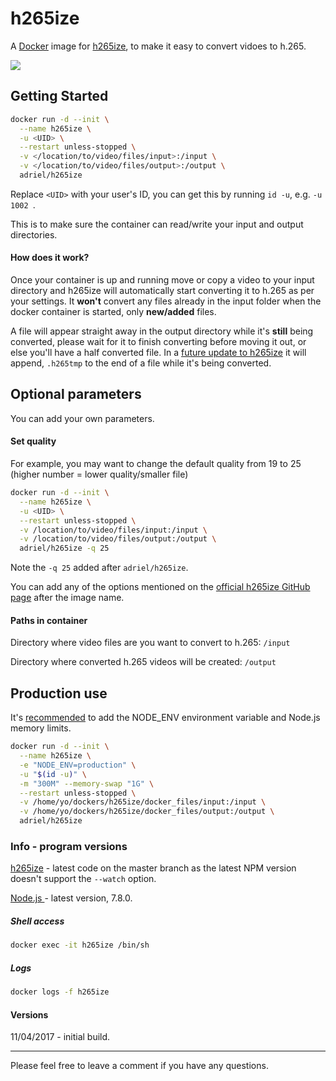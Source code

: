 # h265ize

A [Docker](http://docker.com) image for [h265ize](https://github.com/FallingSnow/h265ize), to make it easy to convert vidoes to h.265.

[![](https://images.microbadger.com/badges/image/adriel/h265ize.svg)](https://microbadger.com/images/adriel/h265ize)
## Getting Started

```sh
docker run -d --init \
  --name h265ize \
  -u <UID> \
  --restart unless-stopped \
  -v </location/to/video/files/input>:/input \
  -v </location/to/video/files/output>:/output \
  adriel/h265ize
```

Replace `<UID>` with your user's ID, you can get this by running `id -u`, e.g. `-u 1002 `.

This is to make sure the container can read/write your input and output directories.

#### How does it work?

Once your container is up and running move or copy a video to your input directory and h265ize will automatically start converting it to h.265 as per your settings. It **won't** convert any files already in the input folder when the docker container is started, only **new/added** files.

A file will appear straight away in the output directory while it's **still** being converted, please wait for it to finish converting before moving it out, or else you'll have a half converted file. In a [future update to h265ize](https://github.com/FallingSnow/h265ize/issues/77) it will append, `.h265tmp` to the end of a file while it's being converted. 

## Optional parameters

You can add your own parameters.

#### Set quality

For example, you may want to change the default quality from 19 to 25 (higher number = lower quality/smaller file)

```sh
docker run -d --init \
  --name h265ize \
  -u <UID> \
  --restart unless-stopped \
  -v /location/to/video/files/input:/input \
  -v /location/to/video/files/output:/output \
  adriel/h265ize -q 25
```
Note the `-q 25` added after `adriel/h265ize`.

You can add any of the options mentioned on the [official h265ize GitHub page](https://github.com/FallingSnow/h265ize#options) after the image name.

#### Paths in container

Directory where video files are you want to convert to h.265: `/input`

Directory where converted h.265 videos will be created: `/output`

## Production use

It's [recommended](https://github.com/nodejs/docker-node/blob/master/docs/BestPractices.md) to add the NODE_ENV environment variable and Node.js memory limits.

```sh
docker run -d --init \
  --name h265ize \
  -e "NODE_ENV=production" \
  -u "$(id -u)" \
  -m "300M" --memory-swap "1G" \
  --restart unless-stopped \
  -v /home/yo/dockers/h265ize/docker_files/input:/input \
  -v /home/yo/dockers/h265ize/docker_files/output:/output \
  adriel/h265ize
```

### Info - program versions

[h265ize](https://github.com/FallingSnow/h265ize) - latest code on the master branch as the latest NPM version doesn't support the `--watch` option.

[Node.js ]([https://hub.docker.com/_/node/) - latest version, 7.8.0.

##### Shell access

```sh
docker exec -it h265ize /bin/sh
```

##### Logs

```sh
docker logs -f h265ize
```

#### Versions

11/04/2017 - initial build.

----

Please feel free to leave a comment if you have any questions.